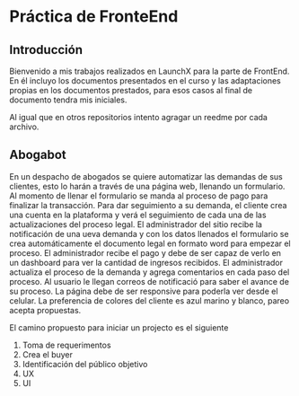 # Práctica de FronteEnd

## Introducción 

Bienvenido a mis trabajos realizados en LaunchX para la parte de FrontEnd. En él incluyo los documentos presentados en el curso y las adaptaciones propias en los documentos prestados, para esos casos al final de documento tendra mis iniciales. 

Al igual que en otros repositorios intento agragar un reedme por cada archivo.

## Abogabot

En un despacho de abogados se quiere automatizar las demandas de sus clientes, esto lo harán a través de una página web, llenando un formulario. Al momento de llenar el formulario se manda al proceso de pago para finalizar la transacción. Para dar seguimiento a su demanda, el cliente crea una cuenta en la plataforma y verá el seguimiento de cada una de las actualizaciones del proceso legal. El administrador del sitio recibe la notificación de una ueva demanda y con los datos llenados el formulario se crea automáticamente el documento legal en formato word para empezar el proceso. El administrador recibe el pago y debe de ser capaz de verlo en un dashboard para ver la cantidad de ingresos recibidos. El administrador actualiza el proceso de la demanda y agrega comentarios en cada paso del proceso. Al usuario le llegan correos de notificació para saber el avance de su proceso. La página debe de ser responsive para poderla ver desde el celular. La preferencia de colores del cliente es azul marino y blanco, pareo acepta propuestas.

El camino propuesto para iniciar un projecto es el siguiente

1. Toma de requerimentos
2. Crea el buyer
3. Identificación del público objetivo
4. UX
5. UI